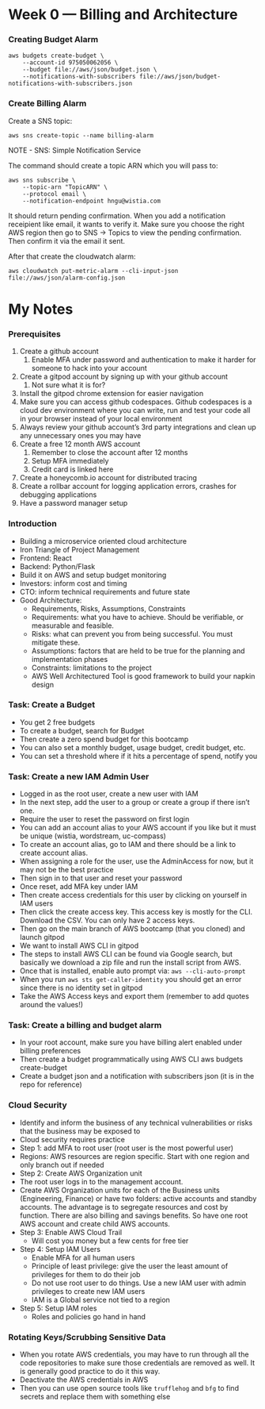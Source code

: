 # Week 0 — Billing and Architecture

### Creating Budget Alarm

```
aws budgets create-budget \
    --account-id 975050062056 \
    --budget file://aws/json/budget.json \
    --notifications-with-subscribers file://aws/json/budget-notifications-with-subscribers.json
```

### Create Billing Alarm

Create a SNS topic:
```
aws sns create-topic --name billing-alarm
```
NOTE - SNS: Simple Notification Service

The command should create a topic ARN which you will pass to:
```
aws sns subscribe \
    --topic-arn "TopicARN" \
    --protocol email \
    --notification-endpoint hngu@wistia.com
```
It should return pending confirmation. When you add a notification receipient like email, it wants to verify it.
Make sure you choose the right AWS region then go to SNS -> Topics to view the pending confirmation. Then confirm it via the email it sent.

After that create the cloudwatch alarm:
```
aws cloudwatch put-metric-alarm --cli-input-json file://aws/json/alarm-config.json
```

# My Notes

### Prerequisites

1. Create a github account
    1. Enable MFA under password and authentication to make it harder for someone to hack into your account
1. Create a gitpod account by signing up with your github account
    1. Not sure what it is for?
1. Install the gitpod chrome extension for easier navigation
1. Make sure you can access github codespaces. Github codespaces is a cloud dev environment where you can write, run and test your code all in your browser instead of your local environment
1. Always review your github account’s 3rd party integrations and clean up any unnecessary ones you may have
1. Create a free 12 month AWS account
    1. Remember to close the account after 12 months
    1. Setup MFA immediately
    1. Credit card is linked here
1. Create a honeycomb.io account for distributed tracing
1. Create a rollbar account for logging application errors, crashes for debugging applications
1. Have a password manager setup

### Introduction
- Building a microservice oriented cloud architecture
- Iron Triangle of Project Management
- Frontend: React
- Backend: Python/Flask
- Build it on AWS and setup budget monitoring
- Investors: inform cost and timing
- CTO: inform technical requirements and future state
- Good Architecture:
    - Requirements, Risks, Assumptions, Constraints
    - Requirements: what you have to achieve. Should be verifiable, or measurable and feasible. 
    - Risks: what can prevent you from being successful. You must mitigate these.
    - Assumptions: factors that are held to be true for the planning and implementation phases
    - Constraints: limitations to the project
    - AWS Well Architectured Tool is good framework to build your napkin design

### Task: Create a Budget
- You get 2 free budgets
- To create a budget, search for Budget
- Then create a zero spend budget for this bootcamp
- You can also set a monthly budget, usage budget, credit budget, etc.
- You can set a threshold where if it hits a percentage of spend, notify you


### Task: Create a new IAM Admin User
- Logged in as the root user, create a new user with IAM
- In the next step, add the user to a group or create a group if there isn’t one. 
- Require the user to reset the password on first login
- You can add an account alias to your AWS account if you like but it must be unique (wistia, wordstream, uc-compass)
- To create an account alias, go to IAM and there should be a  link to create account alias.
- When assigning a role for the user, use the AdminAccess for now, but it may not be the best practice
- Then sign in to that user and reset your password
- Once reset, add MFA key under IAM
- Then create access credentials for this user by clicking on yourself in IAM users
- Then click the create access key. This access key is mostly for the CLI. Download the CSV. You can only have 2 access keys.
- Then go on the main branch of AWS bootcamp (that you cloned) and launch gitpod
- We want to install AWS CLI in gitpod
- The steps to install AWS CLI can be found via Google search, but basically we download a zip file and run the install script from AWS.
- Once that is installed, enable auto prompt via: `aws --cli-auto-prompt`
- When you run `aws sts get-caller-identity` you should get an error since there is no identity set in gitpod
- Take the AWS Access keys and export them (remember to add quotes around the values!)

### Task: Create a billing and budget alarm
- In your root account, make sure you have billing alert enabled under billing preferences
- Then create a budget programmatically using AWS CLI aws budgets create-budget
- Create a budget json and a notification with subscribers json (it is in the repo for reference)


### Cloud Security
- Identify and inform the business of any technical vulnerabilities or risks that the business may be exposed to
- Cloud security requires practice
- Step 1: add MFA to root user (root user is the most powerful user)
- Regions: AWS resources are region specific. Start with one region and only branch out if needed
- Step 2: Create AWS Organization unit
- The root user logs in to the management account.
- Create AWS Organization units for each of the Business units (Engineering, Finance) or have two folders: active accounts and standby accounts. The advantage is to segregate resources and cost by function. There are also billing and savings benefits. So have one root AWS account and create child AWS accounts.
- Step 3: Enable AWS Cloud Trail
    - Will cost you money but a few cents for free tier
- Step 4: Setup IAM Users
    - Enable MFA for all human users
    - Principle of least privilege: give the user the least amount of privileges for them to do their job
    - Do not use root user to do things. Use a new IAM user with admin privileges to create new IAM users
    - IAM is a Global service not tied to a region
- Step 5: Setup IAM roles
    - Roles and policies go hand in hand

### Rotating Keys/Scrubbing Sensitive Data
- When you rotate AWS credentials, you may have to run through all the code repositories to make sure those credentials are removed as well. It is generally good practice to do it this way.
- Deactivate the AWS credentials in AWS
- Then you can use open source tools like `trufflehog` and `bfg` to find secrets and replace them with something else


